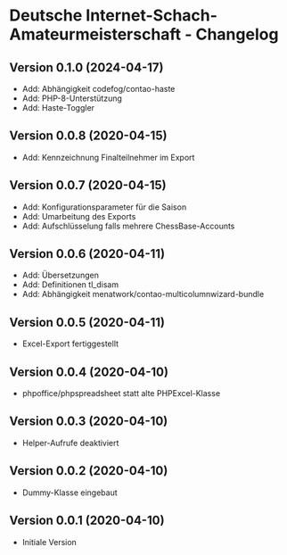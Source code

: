 # Deutsche Internet-Schach-Amateurmeisterschaft - Changelog

## Version 0.1.0 (2024-04-17)

* Add: Abhängigkeit codefog/contao-haste
* Add: PHP-8-Unterstützung
* Add: Haste-Toggler

## Version 0.0.8 (2020-04-15)

* Add: Kennzeichnung Finalteilnehmer im Export

## Version 0.0.7 (2020-04-15)

* Add: Konfigurationsparameter für die Saison
* Add: Umarbeitung des Exports
* Add: Aufschlüsselung falls mehrere ChessBase-Accounts

## Version 0.0.6 (2020-04-11)

* Add: Übersetzungen
* Add: Definitionen tl_disam
* Add: Abhängigkeit menatwork/contao-multicolumnwizard-bundle

## Version 0.0.5 (2020-04-11)

* Excel-Export fertiggestellt

## Version 0.0.4 (2020-04-10)

* phpoffice/phpspreadsheet statt alte PHPExcel-Klasse

## Version 0.0.3 (2020-04-10)

* Helper-Aufrufe deaktiviert

## Version 0.0.2 (2020-04-10)

* Dummy-Klasse eingebaut

## Version 0.0.1 (2020-04-10)

* Initiale Version
